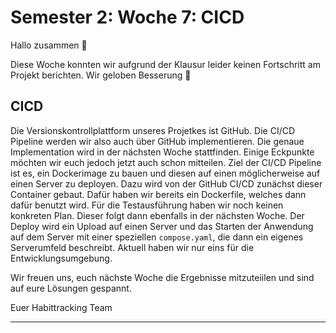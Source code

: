 # Semester 2: Woche 7: CICD

Hallo zusammen 🍁

Diese Woche konnten wir aufgrund der Klausur leider keinen Fortschritt am Projekt berichten. Wir geloben Besserung 🙏

## CICD

Die Versionskontrollplattform unseres Projetkes ist GitHub. Die CI/CD Pipeline werden wir also auch über GitHub implementieren. Die genaue Implementation wird in der nächsten Woche stattfinden. Einige Eckpunkte möchten wir euch jedoch jetzt auch schon mitteilen.
Ziel der CI/CD Pipeline ist es, ein Dockerimage zu bauen und diesen auf einen möglicherweise auf einen Server zu deployen.
Dazu wird von der GitHub CI/CD zunächst dieser Container gebaut. Dafür haben wir bereits ein Dockerfile, welches dann dafür benutzt wird.
Für die Testausführung haben wir noch keinen konkreten Plan. Dieser folgt dann ebenfalls in der nächsten Woche.
Der Deploy wird ein Upload auf einen Server und das Starten der Anwendung auf dem Server mit einer speziellen `compose.yaml`, die dann ein eigenes Serverumfeld beschreibt. Aktuell haben wir nur eins für die Entwicklungsumgebung.

Wir freuen uns, euch nächste Woche die Ergebnisse mitzuteiilen und sind auf eure Lösungen gespannt.

Euer Habittracking Team

---

<script src="https://utteranc.es/client.js" repo="Puggingtons/habittrackingblog" issue-term="pathname" theme="github-light" crossorigin="anonymous" async> </script>